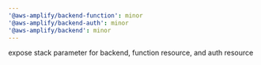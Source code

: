 ```yaml
---
'@aws-amplify/backend-function': minor
'@aws-amplify/backend-auth': minor
'@aws-amplify/backend': minor
---
```


expose stack parameter for backend, function resource, and auth resource

